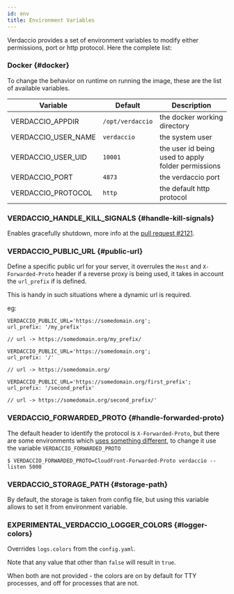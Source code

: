 ```yaml
---
id: env
title: Environment Variables
---
```


Verdaccio provides a set of environment variables to modify either permissions, port or http protocol. Here the complete list:

### Docker {#docker}

To change the behavior on runtime on running the image, these are the list of available variables.

Variable | Default | Description
--- | --- | ---
VERDACCIO_APPDIR | `/opt/verdaccio` | the docker working directory
VERDACCIO_USER_NAME | `verdaccio` | the system user
VERDACCIO_USER_UID | `10001` | the user id being used to apply folder permissions
VERDACCIO_PORT | `4873` | the verdaccio port
VERDACCIO_PROTOCOL | `http` | the default http protocol


### VERDACCIO_HANDLE_KILL_SIGNALS {#handle-kill-signals}

Enables gracefully shutdown, more info at the [pull request #2121](https://github.com/verdaccio/verdaccio/pull/2121).

> 

### VERDACCIO_PUBLIC_URL {#public-url}

Define a specific public url for your server, it overrules the `Host` and `X-Forwarded-Proto` header if a reverse proxy is being used, it takes in account the `url_prefix` if is defined.

This is handy in such situations where a dynamic url is required.

eg:

```
VERDACCIO_PUBLIC_URL='https://somedomain.org';
url_prefix: '/my_prefix'

// url -> https://somedomain.org/my_prefix/

VERDACCIO_PUBLIC_URL='https://somedomain.org';
url_prefix: '/'

// url -> https://somedomain.org/

VERDACCIO_PUBLIC_URL='https://somedomain.org/first_prefix';
url_prefix: '/second_prefix'

// url -> https://somedomain.org/second_prefix/'
```

### VERDACCIO_FORWARDED_PROTO {#handle-forwarded-proto}

The default header to identify the protocol is `X-Forwarded-Proto`, but there are some environments which [uses something different](https://github.com/verdaccio/verdaccio/issues/990), to change it use the variable `VERDACCIO_FORWARDED_PROTO`

```
$ VERDACCIO_FORWARDED_PROTO=CloudFront-Forwarded-Proto verdaccio --listen 5000
```

### VERDACCIO_STORAGE_PATH {#storage-path}

By default, the storage is taken from config file, but using this variable allows to set it from environment variable.

### EXPERIMENTAL_VERDACCIO_LOGGER_COLORS {#logger-colors}

Overrides `logs.colors` from the `config.yaml`.

Note that any value that other than `false` will result in `true`.

When both are not provided - the colors are on by default for TTY processes, and off for processes that are not.
